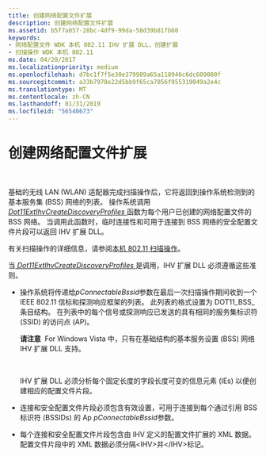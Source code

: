 ```yaml
---
title: 创建网络配置文件扩展
description: 创建网络配置文件扩展
ms.assetid: b5f7a057-28bc-4df9-99da-58d39b81fb60
keywords:
- 网络配置文件 WDK 本机 802.11 IHV 扩展 DLL，创建扩展
- 扫描操作 WDK 本机 802.11
ms.date: 04/20/2017
ms.localizationpriority: medium
ms.openlocfilehash: d7bc1f7f5e30e379989a65a118946c6dc609000f
ms.sourcegitcommit: a33b7978e22d5bb9f65ca7056f955319049a2e4c
ms.translationtype: MT
ms.contentlocale: zh-CN
ms.lasthandoff: 01/31/2019
ms.locfileid: "56540673"
---
```

# <a name="creating-network-profile-extensions"></a>创建网络配置文件扩展




 

基础的无线 LAN (WLAN) 适配器完成扫描操作后，它将返回到操作系统检测到的基本服务集 (BSS) 网络的列表。 操作系统调用[ *Dot11ExtIhvCreateDiscoveryProfiles* ](https://msdn.microsoft.com/library/windows/hardware/ff547445)函数为每个用户已创建的网络配置文件的 BSS 网络。 当调用此函数时，临时连接性和可用于连接到 BSS 网络的安全配置文件片段可以返回 IHV 扩展 DLL。

有关扫描操作的详细信息，请参阅[本机 802.11 扫描操作](native-802-11-scan-operations.md)。

当[ *Dot11ExtIhvCreateDiscoveryProfiles* ](https://msdn.microsoft.com/library/windows/hardware/ff547445)是调用，IHV 扩展 DLL 必须遵循这些准则。

-   操作系统将传递给*pConnectableBssid*参数在最后一次扫描操作期间收到一个 IEEE 802.11 信标和探测响应框架的列表。 此列表的格式设置为 DOT11\_BSS\_条目结构。 在列表中的每个信号或探测响应已发送的具有相同的服务集标识符 (SSID) 的访问点 (AP)。

    **请注意**  For Windows Vista 中，只有在基础结构的基本服务设置 (BSS) 网络 IHV 扩展 DLL 支持。

     

    IHV 扩展 DLL 必须分析每个固定长度的字段长度可变的信息元素 (IEs) 以便创建相应的配置文件片段。

-   连接和安全配置文件片段必须包含有效设置，可用于连接到每个通过引用 BSS 标识符 (BSSIDs) 的 Ap *pConnectableBssid*参数。

-   每个连接和安全配置文件片段包含由 IHV 定义的配置文件扩展的 XML 数据。 配置文件片段中的 XML 数据必须分隔&lt;IHV&gt;并&lt;/IHV&gt;标记。

 

 





